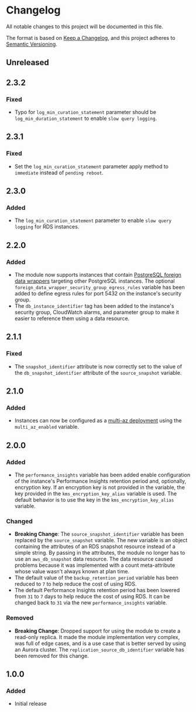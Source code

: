 # Changelog

All notable changes to this project will be documented in this file.

The format is based on [Keep a Changelog](https://keepachangelog.com/en/1.0.0/),
and this project adheres to [Semantic Versioning](https://semver.org/spec/v2.0.0.html).

## Unreleased

## 2.3.2

### Fixed

- Typo for `log_min_curation_statement` parameter should be `log_min_duration_statement` to enable `slow query logging`.

## 2.3.1

### Fixed

- Set the `log_min_curation_statement` parameter apply method to `immediate` instead of `pending reboot`.

## 2.3.0

### Added

- The `log_min_curation_statement` parameter to enable `slow query logging` for RDS instances.

## 2.2.0

### Added

- The module now supports instances that contain [PostgreSQL foreign data wrappers](https://www.postgresql.org/docs/current/postgres-fdw.html) targeting other PostgreSQL instances.  The optional `foreign_data_wrapper_security_group_egress_rules` variable has been added to define egress rules for port 5432 on the instance's security group.
- The `db_instance_identifier` tag has been added to the instance's security group, CloudWatch alarms, and parameter group to make it easier to reference them using a data resource.

## 2.1.1

### Fixed

- The `snapshot_identifier` attribute is now correctly set to the value of the `db_snapshot_identifier` attribute of the `source_snapshot` variable.

## 2.1.0

### Added

- Instances can now be configured as a [multi-az deployment](https://docs.aws.amazon.com/AmazonRDS/latest/UserGuide/Concepts.MultiAZSingleStandby.html) using the `multi_az_enabled` variable.

## 2.0.0

### Added

- The `performance_insights` variable has been added enable configuration of the instance's Performance Insights retention period and, optionally, encryption key.  If an encryption key is not provided in the variable, the key provided in the `kms_encryption_key_alias` variable is used.   The default behavior is to use the key in the `kms_encryption_key_alias` variable.

### Changed

- **Breaking Change**: The `source_snapshot_identifier` variable has been replaced by the `source_snapshot` variable.  The new variable is an object containing the attributes of an RDS snapshot resource instead of a simple string.  By passing in the attributes, the module no longer has to use an `aws_db_snapshot` data resource.  The data resource caused problems because it was implemented with a count meta-attribute whose value wasn't always known at plan time.
- The default value of the `backup_retention_period` variable has been reduced to `7` to help reduce the cost of using RDS.
- The default Performance Insights retention period has been lowered from `31` to `7` days to help reduce the cost of using RDS.  It can be changed back to `31` via the new `performance_insights` variable.

### Removed

- **Breaking Change**: Dropped support for using the module to create a read-only replica.  It made the module implementation very complex, was full of edge cases, and is a use case that is better served by using an Aurora cluster.  The `replication_source_db_identifier` variable has been removed for this change.

## 1.0.0

### Added

- Initial release
